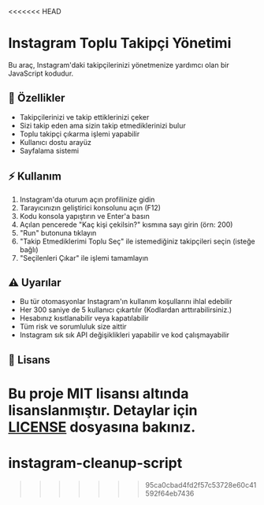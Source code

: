 <<<<<<< HEAD
# Instagram Toplu Takipçi Yönetimi

Bu araç, Instagram'daki takipçilerinizi yönetmenize yardımcı olan bir JavaScript kodudur.

## 🚀 Özellikler

- Takipçilerinizi ve takip ettiklerinizi çeker
- Sizi takip eden ama sizin takip etmediklerinizi bulur
- Toplu takipçi çıkarma işlemi yapabilir
- Kullanıcı dostu arayüz
- Sayfalama sistemi

## ⚡ Kullanım

1. Instagram'da oturum açın profilinize gidin
2. Tarayıcınızın geliştirici konsolunu açın (F12)
3. Kodu konsola yapıştırın ve Enter'a basın
4. Açılan pencerede "Kaç kişi çekilsin?" kısmına sayı girin (örn: 200)
5. "Run" butonuna tıklayın
6. "Takip Etmediklerimi Toplu Seç" ile istemediğiniz takipçileri seçin (isteğe bağlı)
7. "Seçilenleri Çıkar" ile işlemi tamamlayın

## ⚠️ Uyarılar

- Bu tür otomasyonlar Instagram'ın kullanım koşullarını ihlal edebilir
- Her 300 saniye de 5 kullanıcı çıkartılır (Kodlardan arttırabilirsiniz.)
- Hesabınız kısıtlanabilir veya kapatılabilir
- Tüm risk ve sorumluluk size aittir
- Instagram sık sık API değişiklikleri yapabilir ve kod çalışmayabilir

## 📝 Lisans

Bu proje MIT lisansı altında lisanslanmıştır. Detaylar için [LICENSE](LICENSE) dosyasına bakınız.
=======
# instagram-cleanup-script
>>>>>>> 95ca0cbad4fd2f57c53728e60c41592f64eb7436
